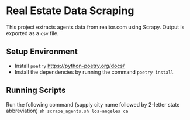 # Real Estate Data Scraping
This project extracts agents data from realtor.com using Scrapy. Output is exported as a `csv` file.

## Setup Environment
* Install `poetry` https://python-poetry.org/docs/
* Install the dependencies by running the command `poetry install`

## Running Scripts
Run the following command (supply city name followed by 2-letter state abbreviation)
`sh scrape_agents.sh los-angeles ca`
